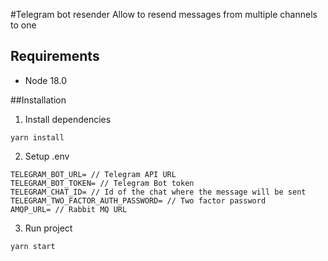 #Telegram bot resender
Allow to resend messages from multiple channels to one

## Requirements

-   Node 18.0

##Installation

1. Install dependencies

```
yarn install
```

2. Setup .env

```
TELEGRAM_BOT_URL= // Telegram API URL
TELEGRAM_BOT_TOKEN= // Telegram Bot token
TELEGRAM_CHAT_ID= // Id of the chat where the message will be sent
TELEGRAM_TWO_FACTOR_AUTH_PASSWORD= // Two factor password
AMQP_URL= // Rabbit MQ URL
```

3. Run project

```
yarn start
```
